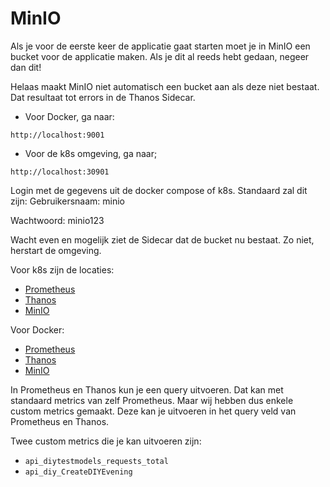 # MinIO

Als je voor de eerste keer de applicatie gaat starten moet je in MinIO een bucket voor de applicatie maken. Als je dit al reeds hebt gedaan, negeer dan dit!

Helaas maakt MinIO niet automatisch een bucket aan als deze niet bestaat. Dat resultaat tot errors in de Thanos Sidecar. 

- Voor Docker, ga naar:

`http://localhost:9001`

- Voor de k8s omgeving, ga naar;

`http://localhost:30901`

Login met de gegevens uit de docker compose of k8s. Standaard zal dit zijn: 
Gebruikersnaam: minio

Wachtwoord: minio123

Wacht even en mogelijk ziet de Sidecar dat de bucket nu bestaat. Zo niet, herstart de omgeving.

Voor k8s zijn de locaties:

- [Prometheus](http://localhost:30900)
- [Thanos](http://localhost:30990)
- [MinIO](http://localhost:30901)

Voor Docker:

- [Prometheus](http://localhost:9090)
- [Thanos](http://localhost:19090)
- [MinIO](http://localhost:9001)

In Prometheus en Thanos kun je een query uitvoeren. Dat kan met standaard metrics van zelf Prometheus. Maar wij hebben dus enkele custom metrics gemaakt. Deze kan je uitvoeren in het query veld van Prometheus en Thanos.

Twee custom metrics die je kan uitvoeren zijn:

- `api_diytestmodels_requests_total`
- `api_diy_CreateDIYEvening`
